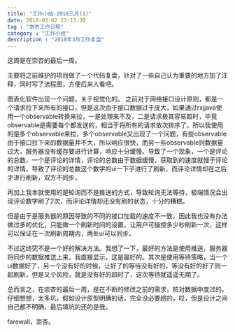 ```yaml
---
title: "工作小结-2018三月(1)"
date: 2018-03-02 23:13:30
tag : "崇杏工作日程"
category : "工作小结"
description : "2018年3月工作复盘"
---
```


这周是在崇杏的最后一周。

主要将之前维护的项目做了一个代码复盘，针对了一些自己认为重要的地方加了注释，同时写了流程图，方便后来人看吧。

图表化软件出现一个问题，关于视觉化的。
之前对于网络接口设计原则，都是一个请求拉下来所有的接口，但是这次由于接口数据过于庞大，如果通过rxjjava使用一个observable转换来拉，一是处理来不及，二是请求极其容易超时，毕竟observable是需要每个都发送的，相当于将所有的请求依次排序了。所以我使用的是多个observable来拉，多个observable又出现了一个问题，有些observable由于接口拉下来的数据量并不大，所以响应很快，而另一些observable则数据量过大，服务器没有缓存要进行计算，响应十分缓慢。导致了一个现象，一个是评论的总数，一个是评论的详情，评论的总数由于数据缓慢，获取到的速度就慢于评论的详情，导致了评论的总数这个数字的ui一下子进行了刷新，而评论详情却在之后才进行刷新，双方不同步。

再加上我本就使用的是轮询而不是推送的方式，导致轮询无法等待，极端情况会出现评论数字刷了2次，而评论详情却还没有刷的状态，十分的糟糕。

但是由于是服务器的原因导致的不同的接口加载的速度不一致，因此我也没有办法做过多的优化，只能做一个刷新时间的设置，让用户可操控多少秒刷新一次，这样可以保证在一次刷新周期内，两处ui可以同步。

不过这终究不是一个好的解决方法。我想了一下，最好的方法是使用推送，服务器将同步的数据推送上来，我直接显示，这是最好的。其次是使用等待策略，当一个ui数据好了，另一个没有好的时候，让好了的等待没有好的，等没有好的好了则一起刷新，但是又个风险，就是没有好的超时了，这次等待就遥遥无期了。

总而言之，在崇杏的最后一周，是在不断的修改之前的需求，核对数据中度过的。仔细想想，太多坑，假如设计原型明确的话，完全没必要趟的，哎，但是设计之间自己都不明确，最后填坑的还的是我。

farewall，崇杏。
